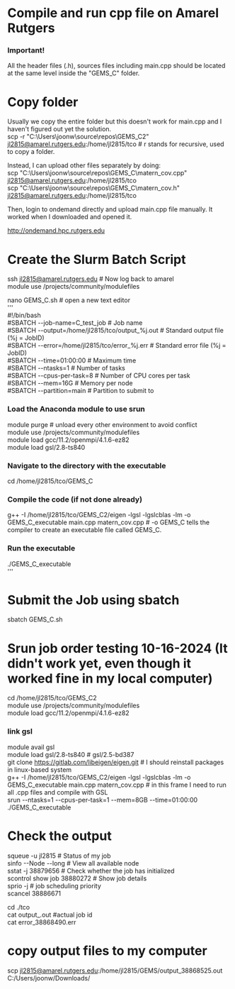 
# Compile and run cpp file on Amarel Rutgers

### Important!
All the header files (.h), sources files including main.cpp should be located at the same level inside the "GEMS_C" folder.

# Copy folder

Usually we copy the entire folder but this doesn't work for main.cpp and I haven't figured out yet the solution.        
scp -r "C:\Users\joonw\source\repos\GEMS_C2" jl2815@amarel.rutgers.edu:/home/jl2815/tco            # r stands for recursive, used to copy a folder.            

Instead, I can upload other files separately by doing:              
scp "C:\Users\joonw\source\repos\GEMS_C\matern_cov.cpp" jl2815@amarel.rutgers.edu:/home/jl2815/tco               
scp "C:\Users\joonw\source\repos\GEMS_C\matern_cov.h" jl2815@amarel.rutgers.edu:/home/jl2815/tco               
           
Then, login to ondemand directly and upload main.cpp file manually. It worked when I downloaded and opened it. 

http://ondemand.hpc.rutgers.edu

# Create the Slurm Batch Script                 
ssh jl2815@amarel.rutgers.edu   # Now log back to amarel                 
module use /projects/community/modulefiles                  

nano GEMS_C.sh                  # open a new text editor                      
'''                        
#!/bin/bash                             
#SBATCH --job-name=C_test_job        # Job name         
#SBATCH --output=/home/jl2815/tco/output_%j.out            # Standard output file (%j = JobID)        
#SBATCH --error=/home/jl2815/tco/error_%j.err              # Standard error file (%j = JobID)          
#SBATCH --time=01:00:00                   # Maximum time          
#SBATCH --ntasks=1                        # Number of tasks         
#SBATCH --cpus-per-task=8                 # Number of CPU cores per task         
#SBATCH --mem=16G                          # Memory per node          
#SBATCH --partition=main               # Partition to submit to           

### Load the Anaconda module to use srun 
      
module purge                                     # unload every other environment to avoid conflict        
module use /projects/community/modulefiles                                          
module load gcc/11.2/openmpi/4.1.6-ez82      
module load gsl/2.8-ts840                 

### Navigate to the directory with the executable                  
cd /home/jl2815/tco/GEMS_C         

### Compile the code (if not done already)                             
g++ -I /home/jl2815/tco/GEMS_C2/eigen -lgsl -lgslcblas -lm -o GEMS_C_executable main.cpp matern_cov.cpp    #  -o GEMS_C tells the compiler to create an executable file called GEMS_C.            

### Run the executable          
./GEMS_C_executable                           
'''           

# Submit the Job using sbatch                  
sbatch GEMS_C.sh               


# Srun job order testing 10-16-2024 (It didn't work yet, even though it worked fine in my local computer)        
cd /home/jl2815/tco/GEMS_C2                              
module use /projects/community/modulefiles                                                              
module load gcc/11.2/openmpi/4.1.6-ez82               
### link gsl        
module avail gsl           
module load gsl/2.8-ts840      # gsl/2.5-bd387                    
git clone https://gitlab.com/libeigen/eigen.git            # I should reinstall packages in linux-based system                         
g++ -I /home/jl2815/tco/GEMS_C2/eigen -lgsl -lgslcblas -lm -o GEMS_C_executable main.cpp matern_cov.cpp                 # in this frame I need to run all .cpp files and compile with GSL                    
srun --ntasks=1 --cpus-per-task=1 --mem=8GB --time=01:00:00 ./GEMS_C_executable                                   

                      
# Check the output   

squeue -u jl2815        # Status of my job       
sinfo --Node --long     # View all available node        
sstat -j 38879656       # Check whether the job has initialized          
scontrol show job 38880272  # Show job details       
sprio -j <jobID>            #  job scheduling priority        
scancel 38886671         

          
cd ./tco                           
cat output_<jobID>.out         #actual job id                   
cat error_38868490.err      

# copy output files to my computer      
scp jl2815@amarel.rutgers.edu:/home/jl2815/GEMS/output_38868525.out C:/Users/joonw/Downloads/
